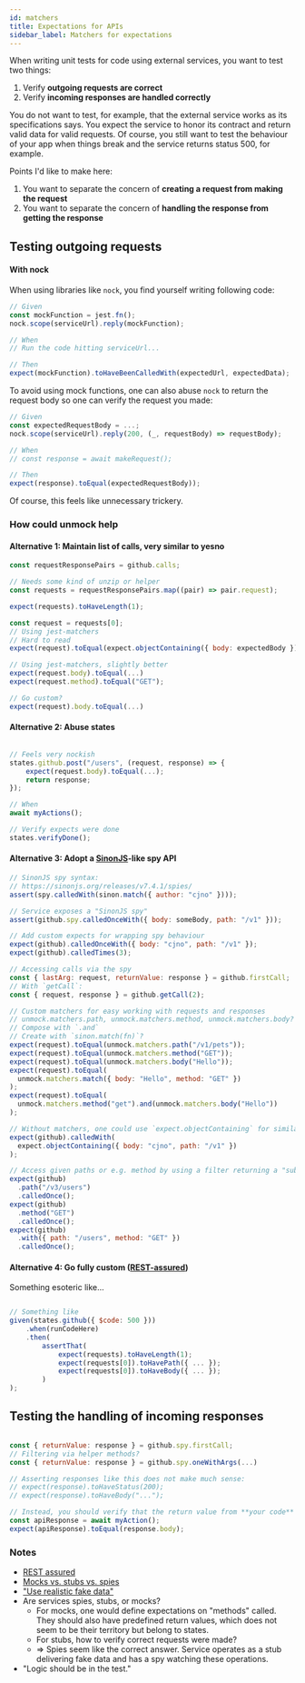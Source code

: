 ```yaml
---
id: matchers
title: Expectations for APIs
sidebar_label: Matchers for expectations
---
```


When writing unit tests for code using external services, you want to test two things:

1. Verify **outgoing requests are correct**
1. Verify **incoming responses are handled correctly**

You do not want to test, for example, that the external service works as its specifications says. You expect the service to honor its contract and return valid data for valid requests. Of course, you still want to test the behaviour of your app when things break and the service returns status 500, for example.

Points I'd like to make here:

1. You want to separate the concern of **creating a request from making the request**
1. You want to separate the concern of **handling the response from getting the response**

## Testing outgoing requests

#### With nock

When using libraries like `nock`, you find yourself writing following code:

```js
// Given
const mockFunction = jest.fn();
nock.scope(serviceUrl).reply(mockFunction);

// When
// Run the code hitting serviceUrl...

// Then
expect(mockFunction).toHaveBeenCalledWith(expectedUrl, expectedData);
```

To avoid using mock functions, one can also abuse `nock` to return the request body so one can verify the request you made:

```js
// Given
const expectedRequestBody = ...;
nock.scope(serviceUrl).reply(200, (_, requestBody) => requestBody);

// When
// const response = await makeRequest();

// Then
expect(response).toEqual(expectedRequestBody));
```

Of course, this feels like unnecessary trickery.

### How could unmock help

#### Alternative 1: Maintain list of calls, very similar to yesno

```js
const requestResponsePairs = github.calls;

// Needs some kind of unzip or helper
const requests = requestResponsePairs.map((pair) => pair.request);

expect(requests).toHaveLength(1);

const request = requests[0];
// Using jest-matchers
// Hard to read
expect(request).toEqual(expect.objectContaining({ body: expectedBody }));

// Using jest-matchers, slightly better
expect(request.body).toEqual(...)
expect(request.method).toEqual("GET");

// Go custom?
expect(request).body.toEqual(...)
```

#### Alternative 2: Abuse states

```js

// Feels very nockish
states.github.post("/users", (request, response) => {
    expect(request.body).toEqual(...);
    return response;
});

// When
await myActions();

// Verify expects were done
states.verifyDone();

```

#### Alternative 3: Adopt a [SinonJS](https://sinonjs.org/releases/v7.4.1/)-like spy API

```js
// SinonJS spy syntax:
// https://sinonjs.org/releases/v7.4.1/spies/
assert(spy.calledWith(sinon.match({ author: "cjno" })));

// Service exposes a "SinonJS spy"
assert(github.spy.calledOnceWith({ body: someBody, path: "/v1" }));

// Add custom expects for wrapping spy behaviour
expect(github).calledOnceWith({ body: "cjno", path: "/v1" });
expect(github).calledTimes(3);

// Accessing calls via the spy
const { lastArg: request, returnValue: response } = github.firstCall;
// With `getCall`:
const { request, response } = github.getCall(2);

// Custom matchers for easy working with requests and responses
// unmock.matchers.path, unmock.matchers.method, unmock.matchers.body?
// Compose with `.and`
// Create with `sinon.match(fn)`?
expect(request).toEqual(unmock.matchers.path("/v1/pets"));
expect(request).toEqual(unmock.matchers.method("GET"));
expect(request).toEqual(unmock.matchers.body("Hello"));
expect(request).toEqual(
  unmock.matchers.match({ body: "Hello", method: "GET" })
);
expect(request).toEqual(
  unmock.matchers.method("get").and(unmock.matchers.body("Hello"))
);

// Without matchers, one could use `expect.objectContaining` for similar assertions
expect(github).calledWith(
  expect.objectContaining({ body: "cjno", path: "/v1" })
);

// Access given paths or e.g. method by using a filter returning a "subset spy"?
expect(github)
  .path("/v3/users")
  .calledOnce();
expect(github)
  .method("GET")
  .calledOnce();
expect(github)
  .with({ path: "/users", method: "GET" })
  .calledOnce();
```

#### Alternative 4: Go fully custom ([REST-assured](http://rest-assured.io/))

Something esoteric like...

```js

// Something like
given(states.github({ $code: 500 }))
    .when(runCodeHere)
    .then(
        assertThat(
            expect(requests).toHaveLength(1);
            expect(requests[0]).toHavePath({ ... });
            expect(requests[0]).toHaveBody({ ... });
        )
);

```

## Testing the handling of incoming responses

```js

const { returnValue: response } = github.spy.firstCall;
// Filtering via helper methods?
const { returnValue: response } = github.spy.oneWithArgs(...)

// Asserting responses like this does not make much sense:
// expect(response).toHaveStatus(200);
// expect(response).toHaveBody("...");

// Instead, you should verify that the return value from **your code** conforms to the response
const apiResponse = await myAction();
expect(apiResponse).toEqual(response.body);
```

### Notes

- [REST assured](https://techbeacon.com/app-dev-testing/how-perform-api-testing-rest-assured)
- [Mocks vs. stubs vs. spies](https://github.com/goldbergyoni/javascript-testing-best-practices#-%EF%B8%8F-%EF%B8%8F15-choose-the-right-test-doubles-avoid-mocks-in-favor-of-stubs-and-spies)
- ["Use realistic fake data"](https://github.com/goldbergyoni/javascript-testing-best-practices#-%EF%B8%8F16-dont-foo-use-realistic-input-dataing)
- Are services spies, stubs, or mocks?
  - For mocks, one would define expectations on "methods" called. They should also have predefined return values, which does not seem to be their territory but belong to states.
  - For stubs, how to verify correct requests were made?
  - => Spies seem like the correct answer. Service operates as a stub delivering fake data and has a spy watching these operations.
- "Logic should be in the test."
